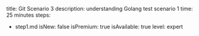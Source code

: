 title: Git Scenario 3
description: understanding Golang test scenario 1
time: 25 minutes
steps:
  - step1.md
isNew: false
isPremium: true
isAvailable: true
level: expert
